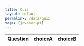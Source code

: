 ```yaml
---
title: Quiz
layout: default 
permalink: /data/quiz
tags: [javascript]
---
```



<!-- HTML table fragment for page -->
<table>
  <thead>
  <tr>
    <th>Question</th>
    <th>choiceA</th>
    <th>choiceB</th>
  </tr>
  </thead>
  <tbody id="result">
    <!-- javascript generated data -->
  </tbody>
</table>

<!-- Script is layed out in a sequence (without a function) and will execute when page is loaded -->
<script>

  // prepare HTML defined "result" container for new output
  const resultContainer = document.getElementById("result");

  // keys for joke reactions
  const choiceA = "choiceA";
  const choiceB = "choiceB";

  // prepare fetch urls
  // const url = "https://flask.nighthawkcodingsociety.com/api/jokes";
  const url = "https://crimebusters.tk/api/quiz"; //placeholder
  const get_url = url +"/";
  const answerA_url = url + "/answerA/";  // haha reaction
  const answerB_url = url + "/answerB/";  // boohoo reaction

  // prepare fetch GET options
  const options = {
    method: 'GET', // *GET, POST, PUT, DELETE, etc.
    mode: 'cors', // no-cors, *cors, same-origin
    cache: 'default', // *default, no-cache, reload, force-cache, only-if-cached
    credentials: 'same-origin', // include, same-origin, omit
    headers: {
      'Content-Type': 'application/json'
      // 'Content-Type': 'application/x-www-form-urlencoded',
    },
  };
  // prepare fetch PUT options, clones with JS Spread Operator (...)
  const put_options = {...options, method: 'PUT'}; // clones and replaces method

  // fetch the API
  fetch(get_url, options)
    // response is a RESTful "promise" on any successful fetch
    .then(response => {
      // check for response errors
      if (response.status !== 200) {
          error('GET API response failure: ' + response.status);
          return;
      }
      // valid response will have JSON data
      response.json().then(data => {
          console.log(data);
          for (const row of data) {
            // make "tr element" for each "row of data"
            const tr = document.createElement("tr");

            // td for joke cell
            const joke = document.createElement("td");
              joke.innerHTML = row.id + ". " + row.joke;  // add fetched data to innerHTML

            // td for haha cell with onclick actions
            const answerA = document.createElement("td");
              const answerA_but = document.createElement('button');
              answerA_but.id = answerA+row.id   // establishes a HAHA JS id for cell
              answerA_but.innerHTML = row.answerA;  // add fetched "haha count" to innerHTML
              answerA_but.onclick = function () {
                // onclick function call with "like parameters"
                reaction(answerA, answerA+row.id, answerA_but.id);  
              };
              answerA.appendChild(answerA_but);  // add "haha button" to haha cell

            // td for boohoo cell with onclick actions
            const answerB = document.createElement("td");
              const answerB_but = document.createElement('button');
              answerB_but.id = answerB+row.id  // establishes a BOOHOO JS id for cell
              answerB_but.innerHTML = row.answerB;  // add fetched "boohoo count" to innerHTML
              answerB_but.onclick = function () {
                // onclick function call with "jeer parameters"
                reaction(answerB, answerB+row.id, answerB_but.id);  
              };
              answerB.appendChild(answerB_but);  // add "boohoo button" to boohoo cell

            // this builds ALL td's (cells) into tr (row) element
            tr.appendChild(Question);
            tr.appendChild(answerA);
            tr.appendChild(answerB);

            // this adds all the tr (row) work above to the HTML "result" container
            resultContainer.appendChild(tr);
          }
      })
  })
  // catch fetch errors (ie Nginx ACCESS to server blocked)
  .catch(err => {
    error(err + " " + get_url);
  });

  // Reaction function to likes or jeers user actions
  function reaction(type, put_url, elemID) {

    // fetch the API
    fetch(put_url, put_options)
    // response is a RESTful "promise" on any successful fetch
    .then(response => {
      // check for response errors
      if (response.status !== 200) {
          error("PUT API response failure: " + response.status)
          return;  // api failure
      }
      // valid response will have JSON data
      response.json().then(data => {
          console.log(data);
          // Likes or Jeers updated/incremented
          if (type === answerA) // like data element
            document.getElementById(elemID).innerHTML = data.answerA;  // fetched haha data assigned to haha Document Object Model (DOM)
          else if (type === answerB) // jeer data element
            document.getElementById(elemID).innerHTML = data.answerB;  // fetched boohoo data assigned to boohoo Document Object Model (DOM)
          else
            error("unknown type: " + type);  // should never occur
      })
    })
    // catch fetch errors (ie Nginx ACCESS to server blocked)
    .catch(err => {
      error(err + " " + put_url);
    });

  }

  // Something went wrong with actions or responses
  function error(err) {
    // log as Error in console
    console.error(err);
    // append error to resultContainer
    const tr = document.createElement("tr");
    const td = document.createElement("td");
    td.innerHTML = err;
    tr.appendChild(td);
    resultContainer.appendChild(tr);
  }

</script>
